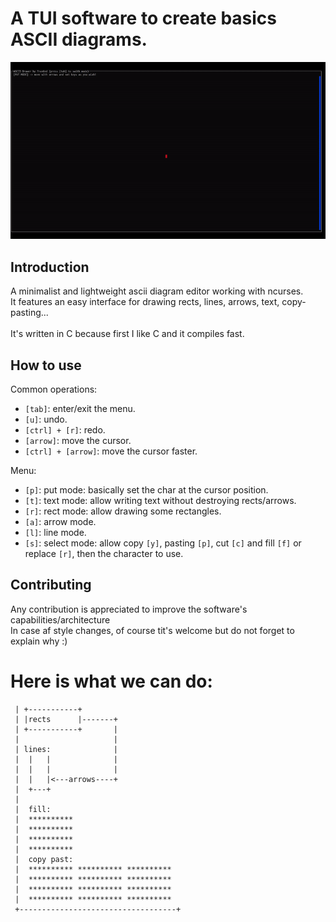 # A TUI software to create basics ASCII diagrams.
![alt text](showcase.gif)

## Introduction

A minimalist and lightweight ascii diagram editor working with ncurses.<br>It
 features an easy interface for drawing rects, lines, arrows, text, copy-pasting...<br>
 <br>It's written in C because first I like C and it compiles fast.

## How to use

Common operations:
* `[tab]`: enter/exit the menu.
* `[u]`: undo.
* `[ctrl] + [r]`: redo.
* `[arrow]`: move the cursor.
* `[ctrl] + [arrow]`: move the cursor faster.

Menu:
* `[p]`: put mode: basically set the char at the cursor position.
* `[t]`: text mode: allow writing text without destroying rects/arrows.
* `[r]`: rect mode: allow drawing some rectangles.
* `[a]`: arrow mode.
* `[l]`: line mode.
* `[s]`: select mode: allow copy `[y]`,  pasting `[p]`, cut `[c]` and fill `[f]` or replace `[r]`, then the character to use.

## Contributing

Any contribution is appreciated to improve the software's capabilities/architecture<br>
In case af style changes, of course tit's welcome but do not forget to explain why :)<br>
# Here is what we can do:

```
 | +-----------+
 | |rects      |-------+
 | +-----------+       |
 |                     |
 | lines:              |
 |  |   |              |
 |  |   |              |
 |  |   |<---arrows----+
 |  +---+
 |
 |  fill:
 |  **********
 |  **********
 |  **********
 |  **********
 |  copy past:
 |  ********** ********** **********
 |  ********** ********** **********
 |  ********** ********** **********
 |  ********** ********** **********
 +-----------------------------------+
 ```
